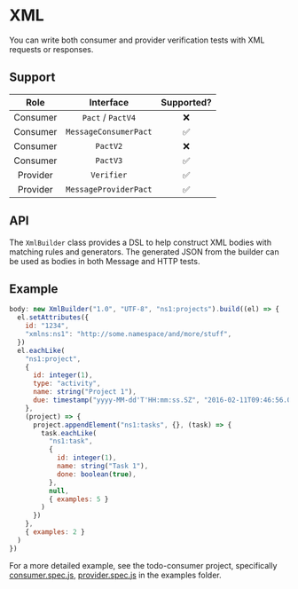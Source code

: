 # XML

You can write both consumer and provider verification tests with XML requests or responses.

## Support

| Role      | Interface            | Supported? |
|:---------:|:--------------------:|:----------:|
| Consumer | `Pact` / `PactV4`     |     ❌      |
| Consumer | `MessageConsumerPact` |     ✅      |
| Consumer | `PactV2`              |     ❌      |
| Consumer | `PactV3`              |     ✅      |
| Provider | `Verifier`            |     ✅      |
| Provider | `MessageProviderPact` |     ✅      |

## API

The `XmlBuilder` class provides a DSL to help construct XML bodies with matching rules and generators. The generated JSON from the builder can be used as bodies in both Message and HTTP tests.

## Example


```js
body: new XmlBuilder("1.0", "UTF-8", "ns1:projects").build((el) => {
  el.setAttributes({
    id: "1234",
    "xmlns:ns1": "http://some.namespace/and/more/stuff",
  })
  el.eachLike(
    "ns1:project",
    {
      id: integer(1),
      type: "activity",
      name: string("Project 1"),
      due: timestamp("yyyy-MM-dd'T'HH:mm:ss.SZ", "2016-02-11T09:46:56.023Z"),
    },
    (project) => {
      project.appendElement("ns1:tasks", {}, (task) => {
        task.eachLike(
          "ns1:task",
          {
            id: integer(1),
            name: string("Task 1"),
            done: boolean(true),
          },
          null,
          { examples: 5 }
        )
      })
    },
    { examples: 2 }
  )
})
```

For a more detailed example, see the todo-consumer project, specifically [consumer.spec.js](https://github.com/pact-foundation/pact-js/blob/master/examples/v3/todo-consumer/test/consumer.spec.js), [provider.spec.js](https://github.com/pact-foundation/pact-js/blob/master/examples/v3/e2e/todo-consumer/provider.spec.js) in the examples folder.
